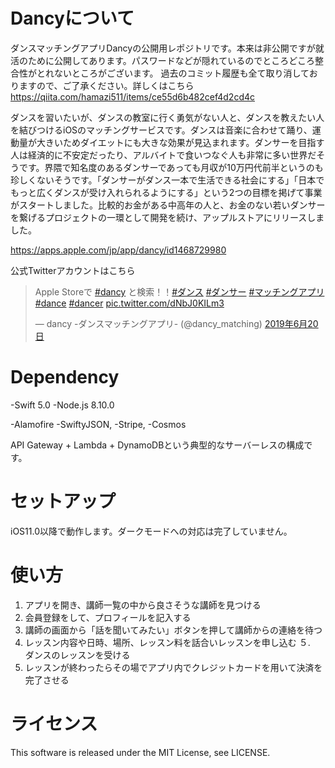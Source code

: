 # Dancyについて
ダンスマッチングアプリDancyの公開用レポジトリです。本来は非公開ですが就活のために公開してあります。パスワードなどが隠れているのでところどころ整合性がとれないところがございます。
過去のコミット履歴も全て取り消しておりますので、ご了承ください。詳しくはこちら
https://qiita.com/hamazi511/items/ce55d6b482cef4d2cd4c

ダンスを習いたいが、ダンスの教室に行く勇気がない人と、ダンスを教えたい人を結びつけるiOSのマッチングサービスです。ダンスは音楽に合わせて踊り、運動量が大きいためダイエットにも大きな効果が見込まれます。ダンサーを目指す人は経済的に不安定だったり、アルバイトで食いつなぐ人も非常に多い世界だそうです。界隈で知名度のあるダンサーであっても月収が10万円代前半というのも珍しくないそうです。「ダンサーがダンス一本で生活できる社会にする」「日本でもっと広くダンスが受け入れられるようにする」という2つの目標を掲げて事業がスタートしました。比較的お金がある中高年の人と、お金のない若いダンサーを繋げるプロジェクトの一環として開発を続け、アップルストアにリリースしました。


https://apps.apple.com/jp/app/dancy/id1468729980

公式Twitterアカウントはこちら
<blockquote class="twitter-tweet" data-lang="ja"><p lang="ja" dir="ltr">Apple Storeで <a href="https://twitter.com/hashtag/dancy?src=hash&amp;ref_src=twsrc%5Etfw">#dancy</a> と検索！！<a href="https://twitter.com/hashtag/%E3%83%80%E3%83%B3%E3%82%B9?src=hash&amp;ref_src=twsrc%5Etfw">#ダンス</a> <a href="https://twitter.com/hashtag/%E3%83%80%E3%83%B3%E3%82%B5%E3%83%BC?src=hash&amp;ref_src=twsrc%5Etfw">#ダンサー</a> <a href="https://twitter.com/hashtag/%E3%83%9E%E3%83%83%E3%83%81%E3%83%B3%E3%82%B0%E3%82%A2%E3%83%97%E3%83%AA?src=hash&amp;ref_src=twsrc%5Etfw">#マッチングアプリ</a> <a href="https://twitter.com/hashtag/dance?src=hash&amp;ref_src=twsrc%5Etfw">#dance</a> <a href="https://twitter.com/hashtag/dancer?src=hash&amp;ref_src=twsrc%5Etfw">#dancer</a> <a href="https://t.co/dNbJ0KILm3">pic.twitter.com/dNbJ0KILm3</a></p>&mdash; dancy -ダンスマッチングアプリ- (@dancy_matching) <a href="https://twitter.com/dancy_matching/status/1141614864898465792?ref_src=twsrc%5Etfw">2019年6月20日</a></blockquote>

# Dependency
-Swift 5.0
-Node.js 8.10.0

-Alamofire
-SwiftyJSON,
-Stripe,
-Cosmos

API Gateway + Lambda + DynamoDBという典型的なサーバーレスの構成です。

# セットアップ
iOS11.0以降で動作します。ダークモードへの対応は完了していません。


# 使い方
1. アプリを開き、講師一覧の中から良さそうな講師を見つける
2. 会員登録をして、プロフィールを記入する
3. 講師の画面から「話を聞いてみたい」ボタンを押して講師からの連絡を待つ
4. レッスン内容や日時、場所、レッスン料を話合いレッスンを申し込む
５.　ダンスのレッスンを受ける
6. レッスンが終わったらその場でアプリ内でクレジットカードを用いて決済を完了させる

# ライセンス
This software is released under the MIT License, see LICENSE.
